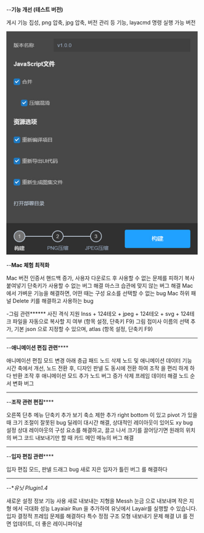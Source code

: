 --**기능 개선 (테스트 버전)**

게시 기능 집성, png 압축, jpg 압축, 버전 관리 등 기능, layacmd 명령 실행 가능 버전



  ![fabu](imgs/fabu.jpg)

--**Mac 체험 최적화**

Mac 버전 인증서 핸드백 증가, 사용자 다운로드 후 사용할 수 없는 문제를 피하기
복사 붙여넣기 단축키가 사용할 수 없는 버그 해결
마스크 습관에 맞지 않는 버그 해결
Mac 에서 가벼운 기능을 해결하면, 어떤 때는 구성 요소를 선택할 수 없는 bug
Mac 하위 패널 Delete 키를 해결하고 사용하는 bug

-그림 관련******
사진 격식 지원 Inss + 124테오 + jpeg + 124테오 + svg + 124테크
파일을 자동으로 복사할 지 여부 (항목 설정, 단축키 F9)
그림 접미사 이름의 선택 추가, 기본 json 으로 지정할 수 있으며, atlas (항목 설정, 단축키 F9)
****
--**애니메이션 편집 관련******

애니메이션 편집 모드 변경 아래 층급 패드 노드 삭제 노드 및 애니메이션 데이터 기능
시간 축에서 개선, 노드 전환 후, 디자인 판넬 도 동시에 전환 하여 조작 을 편리 하게 하다
반환 조작 후 애니메이션 모드 추가 노드 버그 증가
삭제 프레임 데이터 해결 노드 순서 변화 버그
****
--**조작 관련 편집******

오른쪽 단추 메뉴 단축키 추가
보기 축소 제한 추가
right bottom 이 있고 pivot 가 있을 때 크기 조절이 잘못된 bug
딜레이 대시간 해결, 상대적인 레이아웃이 있어도 xy bug
설정 상대 레이아웃의 구성 요소를 해결하고, 끌고 나서 크기를 끌어당기면 원래의 위치의 버그
코드 내보내기만 할 때 카드 메인 메뉴의 버그 해결
****
--**입자 편집 관련******

입자 편집 모드, 판넬 드래그 bug
새로 지은 입자가 틀린 버그 를 해결하다
****

--**유닛 Plugin1.4*

새로운 설정 정보 기능 사용
새로 내보내는 지형을 Messh 눈금 으로 내보내며 작은 지형 에서 극대화 성능
Layaiair Run 을 추가하여 유닛에서 Layair를 실행할 수 있습니다.
입자 결정적 프레임 문제를 해결하다
특수 정점 구조 모형 내보내기 문제 해결
UI 를 전면 업데이트, 더 좋은 레이니파이널



